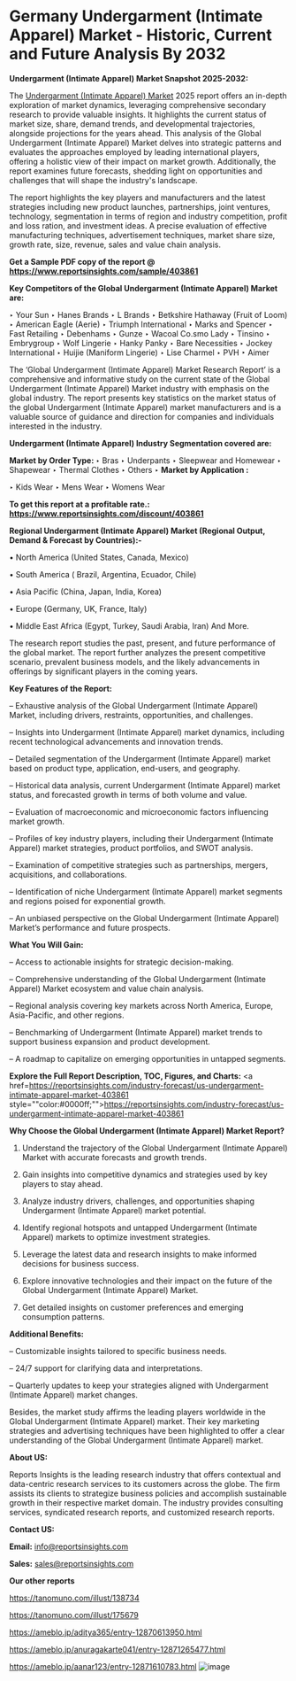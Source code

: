 # Germany Undergarment (Intimate Apparel) Market - Historic, Current and Future Analysis By 2032

<strong>Undergarment (Intimate Apparel) Market Snapshot 2025-2032:</strong>

The <a href=https://www.reportsinsights.com/sample/403861>Undergarment (Intimate Apparel) Market</a> 2025 report offers an in-depth exploration of market dynamics, leveraging comprehensive secondary research to provide valuable insights. It highlights the current status of market size, share, demand trends, and developmental trajectories, alongside projections for the years ahead. This analysis of the Global Undergarment (Intimate Apparel) Market delves into strategic patterns and evaluates the approaches employed by leading international players, offering a holistic view of their impact on market growth. Additionally, the report examines future forecasts, shedding light on opportunities and challenges that will shape the industry's landscape.

The report highlights the key players and manufacturers and the latest strategies including new product launches, partnerships, joint ventures, technology, segmentation in terms of region and industry competition, profit and loss ration, and investment ideas. A precise evaluation of effective manufacturing techniques, advertisement techniques, market share size, growth rate, size, revenue, sales and value chain analysis.

<strong>Get a Sample PDF copy of the report @ <a href=https://www.reportsinsights.com/sample/403861 style=color:#0000ff;>https://www.reportsinsights.com/sample/403861</a></strong>

<strong>Key Competitors of the Global Undergarment (Intimate Apparel) Market are:</strong>

‣ Your Sun
‣ Hanes Brands
‣ L Brands
‣ Betkshire Hathaway (Fruit of Loom)
‣ American Eagle (Aerie)
‣ Triumph International
‣ Marks and Spencer
‣ Fast Retailing
‣ Debenhams
‣ Gunze
‣ Wacoal Co.smo Lady
‣ Tinsino
‣ Embrygroup
‣ Wolf Lingerie
‣ Hanky Panky
‣ Bare Necessities
‣ Jockey International
‣ Huijie (Maniform Lingerie)
‣ Lise Charmel
‣ PVH
‣ Aimer

The ‘Global Undergarment (Intimate Apparel) Market Research Report’ is a comprehensive and informative study on the current state of the Global Undergarment (Intimate Apparel) Market industry with emphasis on the global industry. The report presents key statistics on the market status of the global Undergarment (Intimate Apparel) market manufacturers and is a valuable source of guidance and direction for companies and individuals interested in the industry.

<strong>Undergarment (Intimate Apparel) Industry Segmentation covered are:</strong>

<strong>Market by Order Type: </strong>
‣ Bras
‣ Underpants
‣ Sleepwear and Homewear
‣ Shapewear
‣ Thermal Clothes
‣ Others
‣ 
<strong>Market by Application :</strong>

‣ Kids Wear
‣ Mens Wear
‣ Womens Wear

<strong>To get this report at a profitable rate.: <a href=https://www.reportsinsights.com/discount/403861 style=color:#0000ff;>https://www.reportsinsights.com/discount/403861</a></strong>

<strong>Regional Undergarment (Intimate Apparel) Market (Regional Output, Demand &amp; Forecast by Countries):-</strong>

• North America (United States, Canada, Mexico)

• South America ( Brazil, Argentina, Ecuador, Chile)

• Asia Pacific (China, Japan, India, Korea)

• Europe (Germany, UK, France, Italy)

• Middle East Africa (Egypt, Turkey, Saudi Arabia, Iran) And More.

The research report studies the past, present, and future performance of the global market. The report further analyzes the present competitive scenario, prevalent business models, and the likely advancements in offerings by significant players in the coming years.

<strong>Key Features of the Report:</strong>

– Exhaustive analysis of the Global Undergarment (Intimate Apparel) Market, including drivers, restraints, opportunities, and challenges.

– Insights into Undergarment (Intimate Apparel) market dynamics, including recent technological advancements and innovation trends.

– Detailed segmentation of the Undergarment (Intimate Apparel) market based on product type, application, end-users, and geography.

– Historical data analysis, current Undergarment (Intimate Apparel) market status, and forecasted growth in terms of both volume and value.

– Evaluation of macroeconomic and microeconomic factors influencing market growth.

– Profiles of key industry players, including their Undergarment (Intimate Apparel) market strategies, product portfolios, and SWOT analysis.

– Examination of competitive strategies such as partnerships, mergers, acquisitions, and collaborations.

– Identification of niche Undergarment (Intimate Apparel) market segments and regions poised for exponential growth.

– An unbiased perspective on the Global Undergarment (Intimate Apparel) Market’s performance and future prospects.

<strong>What You Will Gain:</strong>

– Access to actionable insights for strategic decision-making.

– Comprehensive understanding of the Global Undergarment (Intimate Apparel) Market ecosystem and value chain analysis.

– Regional analysis covering key markets across North America, Europe, Asia-Pacific, and other regions.

– Benchmarking of Undergarment (Intimate Apparel) market trends to support business expansion and product development.

– A roadmap to capitalize on emerging opportunities in untapped segments.

<strong>Explore the Full Report Description, TOC, Figures, and Charts:</strong>
<a href=https://reportsinsights.com/industry-forecast/us-undergarment-intimate-apparel-market-403861 style=""color:#0000ff;"">https://reportsinsights.com/industry-forecast/us-undergarment-intimate-apparel-market-403861</a>

<strong>Why Choose the Global Undergarment (Intimate Apparel) Market Report?</strong>

1. Understand the trajectory of the Global Undergarment (Intimate Apparel) Market with accurate forecasts and growth trends.

2. Gain insights into competitive dynamics and strategies used by key players to stay ahead.

3. Analyze industry drivers, challenges, and opportunities shaping Undergarment (Intimate Apparel) market potential.

4. Identify regional hotspots and untapped Undergarment (Intimate Apparel) markets to optimize investment strategies.

5. Leverage the latest data and research insights to make informed decisions for business success.

6. Explore innovative technologies and their impact on the future of the Global Undergarment (Intimate Apparel) Market.

7. Get detailed insights on customer preferences and emerging consumption patterns.

<strong>Additional Benefits:</strong>

– Customizable insights tailored to specific business needs.

– 24/7 support for clarifying data and interpretations.

– Quarterly updates to keep your strategies aligned with Undergarment (Intimate Apparel) market changes.

Besides, the market study affirms the leading players worldwide in the Global Undergarment (Intimate Apparel) market. Their key marketing strategies and advertising techniques have been highlighted to offer a clear understanding of the Global Undergarment (Intimate Apparel) market.

<strong><strong>About US</strong>:</strong>

Reports Insights is the leading research industry that offers contextual and data-centric research services to its customers across the globe. The firm assists its clients to strategize business policies and accomplish sustainable growth in their respective market domain. The industry provides consulting services, syndicated research reports, and customized research reports.

<strong>Contact US:</strong>

<p class=><b>Email:</b> <a href=mailto:info@reportsinsights.com>info@reportsinsights.com</a></p>
<p class=><b>Sales:</b> <a href=mailto:sales@reportsinsights.com>sales@reportsinsights.com</a></p>

<strong>Our other reports</strong>

<a href=https://tanomuno.com/illust/138734>https://tanomuno.com/illust/138734</a>

<a href=https://tanomuno.com/illust/175679>https://tanomuno.com/illust/175679</a>

<a href=https://ameblo.jp/aditya365/entry-12870613950.html>https://ameblo.jp/aditya365/entry-12870613950.html</a>

<a href=https://ameblo.jp/anuragakarte041/entry-12871265477.html>https://ameblo.jp/anuragakarte041/entry-12871265477.html</a>

<a href=https://ameblo.jp/aanar123/entry-12871610783.html>https://ameblo.jp/aanar123/entry-12871610783.html</a>
![image](https://github.com/user-attachments/assets/cc253697-8503-43a6-95aa-6b9c54d00777)
